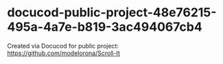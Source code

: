 # docucod-public-project-48e76215-495a-4a7e-b819-3ac494067cb4
Created via Docucod for public project: https://github.com/modelorona/Scroll-It
